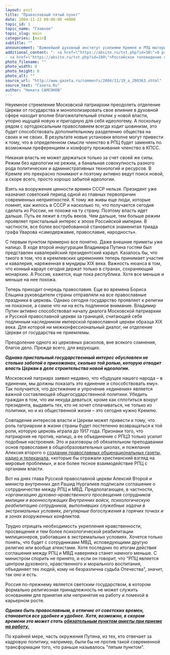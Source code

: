 ```yaml
---
layout: post
title: "Православный пятый пункт"
date: 2004-11-22 00:00:00 +0000
topic_id: 1
topic_name: "Главное"
topic_slug: main
categories: [main]
subtitle: ""
announcement: "Важнейший духовный институт усилиями Кремля и РПЦ материализуется в политический."
additional_content: "- <a href=\"https://absite.ru/txt.php?id=38\">О работе по религиозному признаку</a>
- <a href=\"https://absite.ru/txt.php?id=189\">Российское телевидение отдадут донецкому православию</a>"
photo_filename: ""
photo_width: 0
photo_height: 0
photo_alt: ""
source_url: "http://www.gazeta.ru/comments/2004/11/19_a_200363.shtml"
source_text: "Газета.Ru"
author: "Никита САМСОНОВ"
---
```

Неуемное стремление Московской патриархии преодолеть отделение Церкви от государства и монополизировать свое влияние в духовной сфере находит вполне благожелательный отклик у новой власти, упорно ищущей новую и пригодную для себя идеологему. А поскольку рядом с ортодоксальным православием всегда ходит шовинизм, это будет способствовать дополнительному разделению общества на своих и не своих. В результате новые установки вполне могут привести к тому, что в определенном смысле членство в РПЦ будет заменять по возможным преференциям и комфорту проживания членство в КПСС.

Никакая власть не может держаться только за счет своей же силы. Режим без идеологии не режим, а банальная совокупность разного рода политических и административных технологий и ресурсов. В Кремле это прекрасно понимают и поэтому активно ведут поиск новой, а скоре всего, просто хорошо забытой идеологии.

Взять на вооружение ценности времен СССР нельзя. Президент уже назначил советский период одной из главных первопричин современных неприятностей. К тому же живы еще люди, которые помнят, как жилось в СССР и насколько то, что получается сегодня сделать из России, не похоже на ту страну. Поэтому власть идет дальше. Путь ее лежит в глубь веков. Чем дальше, тем больше режим проявляет пристальный интерес к эпохе Российской империи. В частности, все более востребованной становится знаменитая триада графа Уварова «самодержавие, православие, народность».

С первым пунктом примерно все понятно. Даже внешние приметы уже налицо. В ходе второй инаугурации Владимира Путина гостям был представлен кавалерийский президентский караул. Казалось бы, что такого в том, что в кремлевских церемониях теперь принимает участие и кавалерия, наряженная в мундиры XIX века. Важность нюанса в том, что конный караул сегодня держат только в странах, сохраняющий монархию. А Россия, кажется, еще пока республика. Хотя все меньше и меньше на нее похожа.

Теперь приходит очередь православия. Еще во времена Бориса Ельцина руководители страны отправляли на все православные праздники в церковь. Однако сегодня государство проявляет к религии не показное, а самое что ни на есть подлинное внимание. Владимир Путин активно способствовал началу диалога Московской патриархии и Русской православной церкви за границей, считающей себя подлинным наследником имперской православной церкви образца XIX века. Для которой ни межконфессиональный диалог, ни отделение Церкви от государства не приемлемы.

Преодоление одного из церковных расколов, вне всякого сомнения, благое дело. Прежде всего, для верующих.

<b><i>Однако пристальный государственный интерес обусловлен не столько заботой о прихожанах, сколько той ролью, которую отводит власть Церкви в деле строительства новой идеологии.</b></i>

Московский патриарх заявил недавно, что «будущее нашего народа – в единении, мы должны показать это единение и способствовать ему». Так получается, что достижение и упрочение «единения» является важной составляющей общегосударственной политики. Убедить граждан в том, что им некуда деваться, кроме как сплотиться вокруг президента, выдавить тех, кто не хочет сплачиваться, не только из политики, но и из общественной жизни – это сегодня нужно Кремлю.

Совпадение интересов власти и Церкви может привести к тому, что роль патриархии в жизни страны будет постепенно возвращаться к той роли, которую церковь играла до 1917 года. Признаки того, что патриархия не против, налицо, а ее объединение с РПЦЗ только усилит подобные настроения. Это и разговоры об обязательном преподавании основ православия в общеобразовательных школах, и пожелания Алексия второго о <a href="https://absite.ru/txt.php?id=189">создании православных общенациональных газеты, радио и телеканала</a>, «которые бы отражали христианский взгляд на мировые проблемы», и все более тесное взаимодействие РПЦ с органами власти.

Вот на днях глава Русской православной церкви Алексий Второй и министр внутренних дел Рашид Нургалиев подписали соглашение о сотрудничестве между РПЦ и МВД. Предполагающее, в частности, <i>«организацию духовно-нравственного просвещения сотрудников милиции и военнослужащих Внутренних войск, психологическую реабилитацию сотрудников, выполнявших служебные задачи в экстремальных условиях, регулярные богослужения в горячих точках и в зонах вооруженных конфликтов.</i>

Трудно отрицать необходимость укрепления нравственности, просвещения и тем более психологической реабилитации милиционеров, работавших в экстремальных условиях. Хочется только понять, что будет с сотрудниками МВД, исповедующими другую религию или вообще атеистами. Хотя последних по итогам действия соглашения между РПЦ и МВД наверняка станет намного меньше. С министром спорить не принято, и если он говорит, что "РПЦ является центром духовного, нравственного и морального воспитания, объединяет тех людей, кому не безразлична судьба Отечества", значит, так оно и есть.

Россия по-прежнему является светским государством, в котором формально религиозная принадлежность не может служить основаниям для принятия или непринятия на работу и помехой в карьерном росте.

<b><i>Однако быть православным, в отличие от советских времен, становится все удобнее и удобнее. Хотя, возможно, в скором времени это может стать <a href="https://absite.ru/txt.php?id=38">обязательным пунктом анкеты при приеме на работу.</a></b></i>

По крайней мере, часть окружения Путина, из тех, кто отвечает за кадровую политику, например, были бы не против такой современной трансформации того, что раньше называлось "пятым пунктом".
